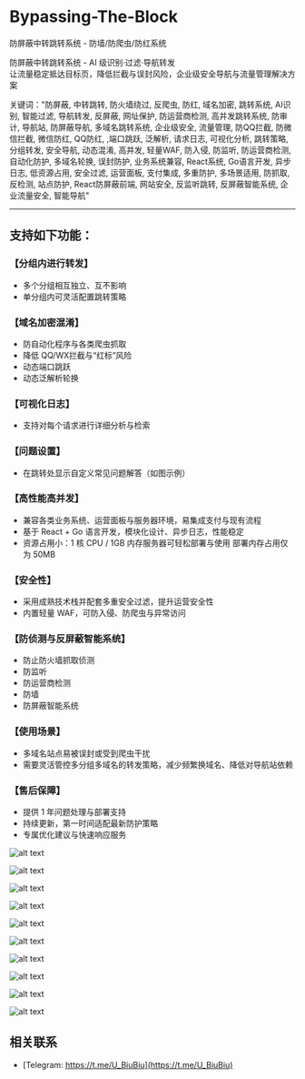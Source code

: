 # Bypassing-The-Block
防屏蔽中转跳转系统 - 防墙/防爬虫/防红系统

防屏蔽中转跳转系统 - AI 级识别·过滤·导航转发  
让流量稳定抵达目标页，降低拦截与误封风险，企业级安全导航与流量管理解决方案

关键词："防屏蔽, 中转跳转, 防火墙绕过, 反爬虫, 防红, 域名加密, 跳转系统, AI识别, 智能过滤, 导航转发, 反屏蔽, 网址保护, 防运营商检测, 高并发跳转系统, 防审计, 导航站, 防屏蔽导航, 多域名跳转系统, 企业级安全, 流量管理, 防QQ拦截, 防微信拦截, 微信防红, QQ防红, ,端口跳跃, 泛解析, 请求日志, 可视化分析, 跳转策略, 分组转发, 安全导航, 动态混淆, 高并发, 轻量WAF, 防入侵, 防监听, 防运营商检测, 自动化防护, 多域名轮换, 误封防护, 业务系统兼容, React系统, Go语言开发, 异步日志, 低资源占用, 安全过滤, 运营面板, 支付集成, 多重防护, 多场景适用, 防抓取, 反检测, 站点防护, React防屏蔽前端, 网站安全, 反监听跳转, 反屏蔽智能系统, 企业流量安全, 智能导航"

---

## 支持如下功能：

### 【分组内进行转发】
- 多个分组相互独立、互不影响
- 单分组内可灵活配置跳转策略

### 【域名加密混淆】
- 防自动化程序与各类爬虫抓取
- 降低 QQ/WX拦截与“红标”风险
- 动态端口跳跃
- 动态泛解析轮换

### 【可视化日志】
- 支持对每个请求进行详细分析与检索

### 【问题设置】
- 在跳转处显示自定义常见问题解答（如图示例）

### 【高性能高并发】
- 兼容各类业务系统、运营面板与服务器环境，易集成支付与现有流程
- 基于 React + Go 语言开发，模块化设计、异步日志，性能稳定
- 资源占用小：1 核 CPU / 1GB 内存服务器可轻松部署与使用 部署内存占用仅为 50MB

### 【安全性】
- 采用成熟技术栈并配套多重安全过滤，提升运营安全性
- 内置轻量 WAF，可防入侵、防爬虫与异常访问

### 【防侦测与反屏蔽智能系统】
- 防止防火墙抓取侦测
- 防监听
- 防运营商检测
- 防墙
- 防屏蔽智能系统

### 【使用场景】
- 多域名站点易被误封或受到爬虫干扰
- 需要灵活管控多分组多域名的转发策略，减少频繁换域名、降低对导航站依赖

### 【售后保障】
- 提供 1 年问题处理与部署支持
- 持续更新，第一时间适配最新防护策略
- 专属优化建议与快速响应服务

![alt text](assets/3cf1de41569f02d70c9a34b24651da3f.png)

![alt text](assets/3744bf4ef60c95e2c58ec0db82d12e69.png)

![alt text](assets/990f33b01f6ad5f25900cb06e518aaa6.png)

![alt text](assets/38ecfc2f533d24136a1a28cec0210a04.png)

![alt text](assets/fccbe89afc5df92fd07869df37cd878a.png)

![alt text](assets/57f4fb63f5aa54692d012395d8da8842.png)

![alt text](assets/19ea5535456d61a8cb1d987ab30d0226.png)

![alt text](assets/332fb9b88c838ec1f8b4a55f40428a4c.png)

![alt text](assets/8f7d3d13bfec87b001990245ac5934ac.png)

![alt text](assets/2d367f68ffac887d36bc70db545cf815.png)

## 相关联系
 - [Telegram: https://t.me/U_BiuBiu](https://t.me/U_BiuBiu)